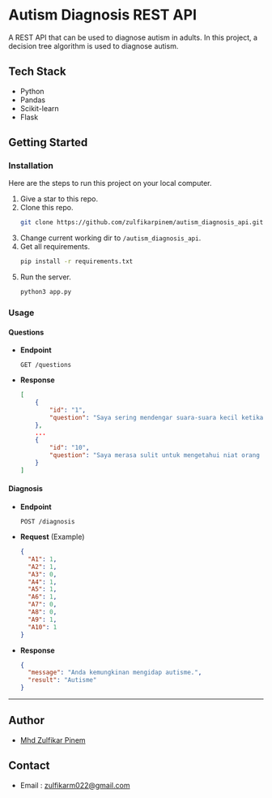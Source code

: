 # Autism Diagnosis REST API

A REST API that can be used to diagnose autism in adults. In this project, a decision tree algorithm is used to diagnose autism.

## Tech Stack

- Python
- Pandas
- Scikit-learn
- Flask

## Getting Started

### Installation

Here are the steps to run this project on your local computer.

1. Give a star to this repo.
2. Clone this repo.
   ```sh
   git clone https://github.com/zulfikarpinem/autism_diagnosis_api.git
   ```
3. Change current working dir to `/autism_diagnosis_api`.
4. Get all requirements.
   ```sh
   pip install -r requirements.txt
   ```
5. Run the server.
   ```sh
   python3 app.py
   ```

### Usage

#### Questions

- **Endpoint**
  ```http
  GET /questions
  ```
- **Response**
  ```json
  [
      {
          "id": "1",
          "question": "Saya sering mendengar suara-suara kecil ketika orang lain tidak mendengarnya"
      },
      ...
      {
          "id": "10",
          "question": "Saya merasa sulit untuk mengetahui niat orang lain"
      }
  ]
  ```

#### Diagnosis

- **Endpoint**
  ```http
  POST /diagnosis
  ```
- **Request** (Example)

  ```json
  {
    "A1": 1,
    "A2": 1,
    "A3": 0,
    "A4": 1,
    "A5": 1,
    "A6": 1,
    "A7": 0,
    "A8": 0,
    "A9": 1,
    "A10": 1
  }
  ```

- **Response**
  ```json
  {
    "message": "Anda kemungkinan mengidap autisme.",
    "result": "Autisme"
  }
  ```

---

## Author

- [Mhd Zulfikar Pinem](https://github.com/zulfikarpinem)

## Contact

- Email : zulfikarm022@gmail.com
